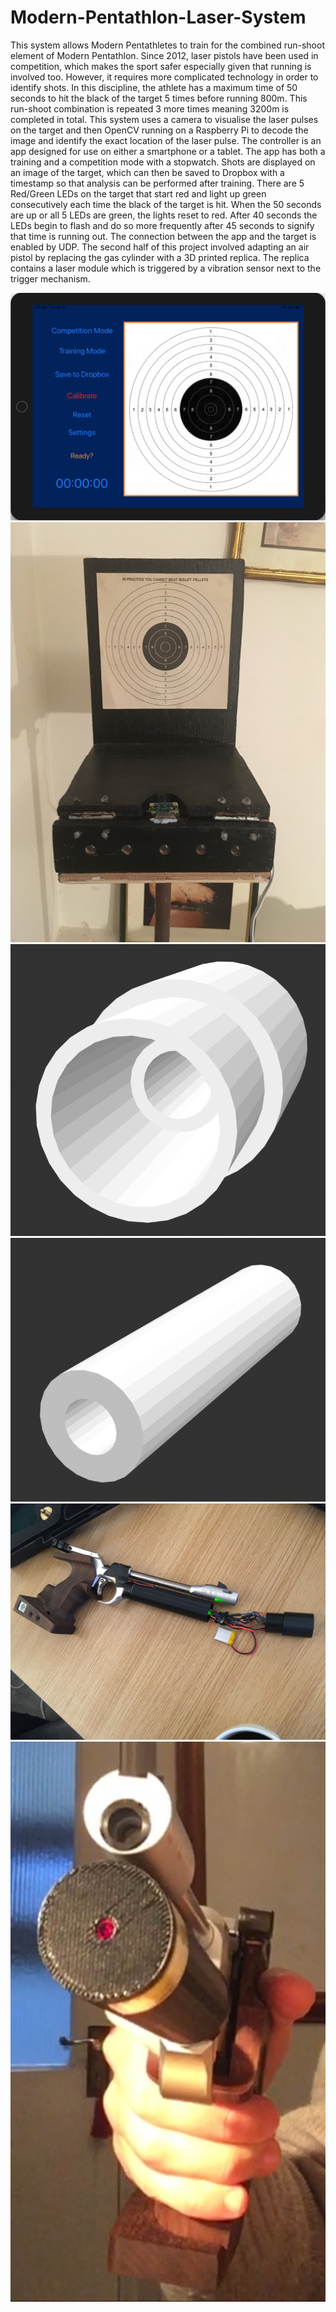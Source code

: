 # Modern-Pentathlon-Laser-System

This system allows Modern Pentathletes to train for the combined run-shoot element of Modern Pentathlon. Since 2012, laser pistols have been used in competition, which makes the sport safer especially given that running is involved too. However, it requires more complicated technology in order to identify shots. In this discipline, the athlete has a maximum time of 50 seconds to hit the black of the target 5 times before running 800m. This run-shoot combination is repeated 3 more times meaning 3200m is completed in total. This system uses a camera to visualise the laser pulses on the target and then OpenCV running on a Raspberry Pi to decode the image and identify the exact location of the laser pulse. The controller is an app designed for use on either a smartphone or a tablet. The app has both a training and a competition mode with a stopwatch. Shots are displayed on an image of the target, which can then be saved to Dropbox with a timestamp so that analysis can be performed after training. There are 5 Red/Green LEDs on the target that start red and light up green consecutively each time the black of the target is hit. When the 50 seconds are up or all 5 LEDs are green, the lights reset to red. After 40 seconds the LEDs begin to flash and do so more frequently after 45 seconds to signify that time is running out. The connection between the app and the target is enabled by UDP.
The second half of this project involved adapting an air pistol by replacing the gas cylinder with a 3D printed replica. The replica contains a laser module which is triggered by a vibration sensor next to the trigger mechanism.

<img src="LaserSystemApp.png">
<img src="TargetDesign.JPG">
<img src="LaserSystemCylinder1.png">
<img src="LaserSystemCylinder2.png">
<img src="LaserSystemBarrel.JPG">
<img src="LaserSystemGun.jpeg">
